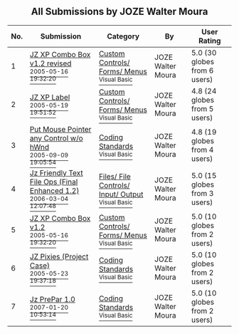 ﻿<div align="center">

## All Submissions by JOZE Walter Moura

</div>

No.  | Submission | Category | By   | User Rating
---- | ---------- | -------- | ---- | -----------
1 | [JZ XP Combo Box v1\.2 revised<br /><sup>2005-05-16 19:32:20</sup>](https://github.com/Planet-Source-Code/joze-walter-moura-jz-xp-combo-box-v1-2-revised__1-60555) | [Custom Controls/ Forms/  Menus<br /><sup>Visual Basic</sup>](../ByCategory/custom-controls-forms-menus__1-4.md) | JOZE Walter Moura | 5.0 (30 globes from 6 users)
2 | [JZ XP Label<br /><sup>2005-05-19 19:51:52</sup>](https://github.com/Planet-Source-Code/joze-walter-moura-jz-xp-label__1-60597) | [Custom Controls/ Forms/  Menus<br /><sup>Visual Basic</sup>](../ByCategory/custom-controls-forms-menus__1-4.md) | JOZE Walter Moura | 4.8 (24 globes from 5 users)
3 | [Put Mouse Pointer  any Control w/o hWnd<br /><sup>2005-09-09 19:05:54</sup>](https://github.com/Planet-Source-Code/joze-walter-moura-put-mouse-pointer-any-control-w-o-hwnd__1-62497) | [Coding Standards<br /><sup>Visual Basic</sup>](../ByCategory/coding-standards__1-43.md) | JOZE Walter Moura | 4.8 (19 globes from 4 users)
4 | [Jz Friendly Text File Ops \(Final Enhanced 1\.2\)<br /><sup>2006-03-04 12:07:48</sup>](https://github.com/Planet-Source-Code/joze-walter-moura-jz-friendly-text-file-ops-final-enhanced-1-2__1-64513) | [Files/ File Controls/ Input/ Output<br /><sup>Visual Basic</sup>](../ByCategory/files-file-controls-input-output__1-3.md) | JOZE Walter Moura | 5.0 (15 globes from 3 users)
5 | [JZ XP Combo Box v1\.2<br /><sup>2005-05-16 19:32:20</sup>](https://github.com/Planet-Source-Code/joze-walter-moura-jz-xp-combo-box-v1-2__1-60511) | [Custom Controls/ Forms/  Menus<br /><sup>Visual Basic</sup>](../ByCategory/custom-controls-forms-menus__1-4.md) | JOZE Walter Moura | 5.0 (10 globes from 2 users)
6 | [JZ Pixies \(Project Case\)<br /><sup>2005-05-23 19:37:18</sup>](https://github.com/Planet-Source-Code/joze-walter-moura-jz-pixies-project-case__1-60649) | [Coding Standards<br /><sup>Visual Basic</sup>](../ByCategory/coding-standards__1-43.md) | JOZE Walter Moura | 5.0 (10 globes from 2 users)
7 | [Jz PrePar 1\.0<br /><sup>2007-01-20 10:53:14</sup>](https://github.com/Planet-Source-Code/joze-walter-moura-jz-prepar-1-0__1-67687) | [Coding Standards<br /><sup>Visual Basic</sup>](../ByCategory/coding-standards__1-43.md) | JOZE Walter Moura | 5.0 (10 globes from 2 users)
